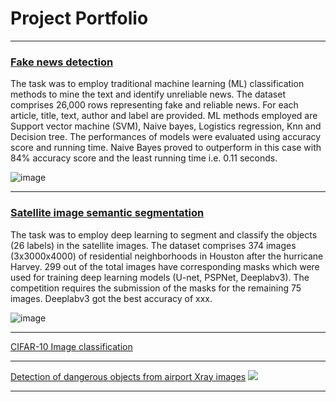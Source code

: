 # Project Portfolio

---

### **[Fake news detection](https://github.com/nguyen-nhat-mai/fake-news-detection)**

The task was to employ traditional machine learning (ML) classification methods to mine the text and identify unreliable news. The dataset comprises 26,000 rows representing fake and reliable news. For each article, title, text, author and label are provided. ML methods employed are Support vector machine (SVM), Naive bayes, Logistics regression, Knn and Decision tree. The performances of models were evaluated using accuracy score and running time. Naive Bayes proved to outperform in this case with 84% accuracy score and the least running time i.e. 0.11 seconds.

![image](https://user-images.githubusercontent.com/85484281/214878082-377fcd85-a8c0-46dc-99ef-06890d66d681.png)

---
### **[Satellite image semantic segmentation](https://github.com/nguyen-nhat-mai/satellite-image-semantic-segmentation)**

The task was to employ deep learning to segment and classify the objects (26 labels) in the satellite images. The dataset comprises 374 images (3x3000x4000) of residential neighborhoods in Houston after the hurricane Harvey. 299 out of the total images have corresponding masks which were used for training deep learning models (U-net, PSPNet, Deeplabv3). The competition requires the submission of the masks for the remaining 75 images. Deeplabv3 got the best accuracy of xxx.

![image](https://user-images.githubusercontent.com/85484281/213876409-8e158324-9f81-4715-927e-f6d4ef8e3f46.png)

---
[CIFAR-10 Image classification](https://github.com/nguyen-nhat-mai/CIFAR-10-image_classification)


---
[Detection of dangerous objects from airport Xray images](http://example.com/)
<img src="images/dummy_thumbnail.jpg?raw=true"/>

---

